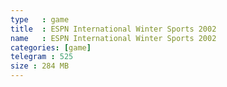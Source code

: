 ```yaml
---
type   : game
title  : ESPN International Winter Sports 2002
name   : ESPN International Winter Sports 2002
categories: [game]
telegram : 525
size : 284 MB
---
```




